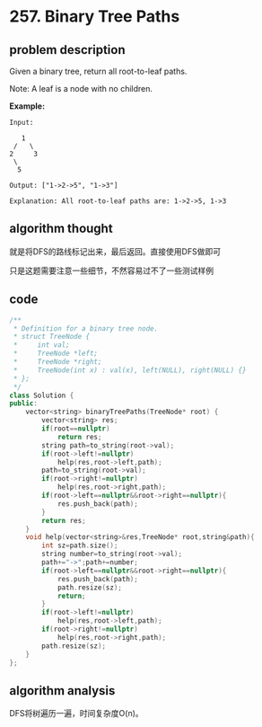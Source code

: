 # 257. Binary Tree Paths

## problem description

Given a binary tree, return all root-to-leaf paths.

Note: A leaf is a node with no children.

**Example:**

```text
Input:

   1
 /   \
2     3
 \
  5

Output: ["1->2->5", "1->3"]

Explanation: All root-to-leaf paths are: 1->2->5, 1->3
```

## algorithm thought

就是将DFS的路线标记出来，最后返回。直接使用DFS做即可

只是这题需要注意一些细节，不然容易过不了一些测试样例

## code

```c++
/**
 * Definition for a binary tree node.
 * struct TreeNode {
 *     int val;
 *     TreeNode *left;
 *     TreeNode *right;
 *     TreeNode(int x) : val(x), left(NULL), right(NULL) {}
 * };
 */
class Solution {
public:
    vector<string> binaryTreePaths(TreeNode* root) {
        vector<string> res;
        if(root==nullptr)
            return res;
        string path=to_string(root->val);
        if(root->left!=nullptr)
            help(res,root->left,path);
        path=to_string(root->val);
        if(root->right!=nullptr)
            help(res,root->right,path);
        if(root->left==nullptr&&root->right==nullptr){
            res.push_back(path);
        }
        return res;
    }
    void help(vector<string>&res,TreeNode* root,string&path){
        int sz=path.size();
        string number=to_string(root->val);
        path+="->";path+=number;
        if(root->left==nullptr&&root->right==nullptr){
            res.push_back(path);
            path.resize(sz);
            return;
        }
        if(root->left!=nullptr)
            help(res,root->left,path);
        if(root->right!=nullptr)
            help(res,root->right,path);
        path.resize(sz);
    }
};
```

## algorithm analysis

DFS将树遍历一遍，时间复杂度O(n)。
